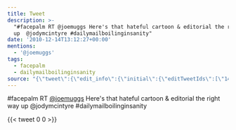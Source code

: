 ```yaml
---
title: Tweet
description: >-
  "#facepalm RT @joemuggs Here's that hateful cartoon & editorial the right way
  up  @jodymcintyre #dailymailboilinginsanity"
date: '2010-12-14T13:12:27+00:00'
mentions:
  - '@joemuggs'
tags:
  - facepalm
  - dailymailboilinginsanity
source: "{\"tweet\":{\"edit_info\":{\"initial\":{\"editTweetIds\":[\"14671058305032192\"],\"editableUntil\":\"2010-12-14T14:20:27.532Z\",\"editsRemaining\":\"5\",\"isEditEligible\":true}},\"retweeted\":false,\"source\":\"<a href=\\\"https://about.twitter.com/products/tweetdeck\\\" rel=\\\"nofollow\\\">TweetDeck</a>\",\"entities\":{\"hashtags\":[{\"text\":\"facepalm\",\"indices\":[\"0\",\"9\"]},{\"text\":\"dailymailboilinginsanity\",\"indices\":[\"115\",\"140\"]}],\"symbols\":[],\"user_mentions\":[{\"name\":\"#BassMidsTopsAndTheRest on S*bst*ck \U0001F6F8\U0001FAE0\",\"screen_name\":\"joemuggs\",\"indices\":[\"13\",\"22\"],\"id_str\":\"18630671\",\"id\":\"18630671\"}],\"urls\":[]},\"display_text_range\":[\"0\",\"140\"],\"favorite_count\":\"0\",\"id_str\":\"14671058305032192\",\"truncated\":false,\"retweet_count\":\"0\",\"id\":\"14671058305032192\",\"created_at\":\"Tue Dec 14 13:20:27 +0000 2010\",\"favorited\":false,\"full_text\":\"#facepalm RT @joemuggs Here's that hateful cartoon & editorial the right way up http://bit.ly/h3JPdI @jodymcintyre #dailymailboilinginsanity\",\"lang\":\"en\"}}"
---
```

#facepalm RT [@joemuggs](https://twitter.com/@joemuggs) Here's that hateful cartoon & editorial the right way up  @jodymcintyre #dailymailboilinginsanity
    
{{< tweet 0 0 >}}
    
